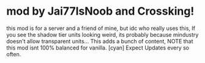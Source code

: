 # mod by Jai77IsNoob and Crossking!
this mod is for a server and a friend of mine, but idc who really uses this, If you see the shadow tier units looking weird, its probably because mindustry doesn't allow transparent units... This adds a bunch of content, NOTE that this mod isnt 100% balanced for vanilla.
[cyan] Expect Updates every so often.
